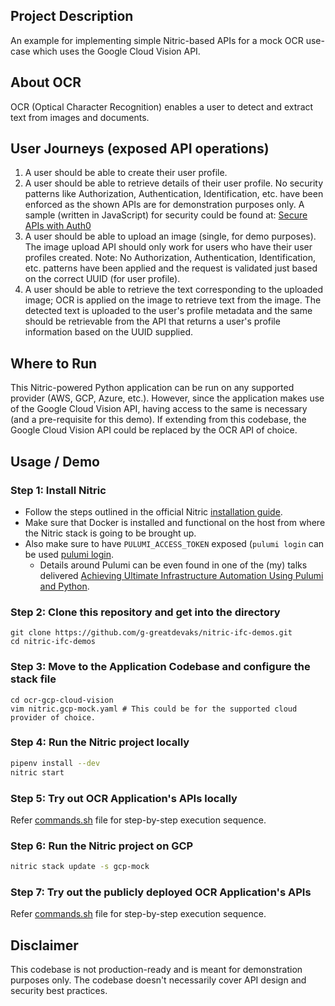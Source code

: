 ## Project Description

An example for implementing simple Nitric-based APIs for a mock OCR use-case which uses the Google Cloud Vision API.

## About OCR

OCR (Optical Character Recognition) enables a user to detect and extract text from images and documents.

## User Journeys (exposed API operations)

1. A user should be able to create their user profile.
2. A user should be able to retrieve details of their user profile. No security patterns like Authorization, Authentication, Identification, etc. have been enforced as the shown APIs are for demonstration purposes only. A sample (written in JavaScript) for security could be found at: [Secure APIs with Auth0](https://nitric.io/docs/guides/getting-started/nodejs/secure-api-auth0)
3. A user should be able to upload an image (single, for demo purposes). The image upload API should only work for users who have their user profiles created.
   Note: No Authorization, Authentication, Identification, etc. patterns have been applied and the request is validated just based on the correct UUID (for user profile).
4. A user should be able to retrieve the text corresponding to the uploaded image; OCR is applied on the image to retrieve text from the image. The detected text is uploaded to the user's profile metadata and the same should be retrievable from the API that returns a user's profile information based on the UUID supplied.

## Where to Run

This Nitric-powered Python application can be run on any supported provider (AWS, GCP, Azure, etc.). However, since the application makes use of the Google Cloud Vision API, having access to the same is necessary (and a pre-requisite for this demo). If extending from this codebase, the Google Cloud Vision API could be replaced by the OCR API of choice.

## Usage / Demo

### Step 1: Install Nitric

- Follow the steps outlined in the official Nitric [installation guide](https://nitric.io/docs/installation).
- Make sure that Docker is installed and functional on the host from where the Nitric stack is going to be brought up.
- Also make sure to have `PULUMI_ACCESS_TOKEN` exposed (`pulumi login` can be used [pulumi login](https://www.pulumi.com/docs/cli/commands/pulumi_login/).
  - Details around Pulumi can be even found in one of the (my) talks delivered [Achieving Ultimate Infrastructure Automation Using Pulumi and Python](https://github.com/g-greatdevaks/automation-days-asia-2023-pulumi).

### Step 2: Clone this repository and get into the directory

```
git clone https://github.com/g-greatdevaks/nitric-ifc-demos.git
cd nitric-ifc-demos
```

### Step 3: Move to the Application Codebase and configure the stack file

```
cd ocr-gcp-cloud-vision
vim nitric.gcp-mock.yaml # This could be for the supported cloud provider of choice.
```

### Step 4: Run the Nitric project locally

```bash
pipenv install --dev
nitric start
```

### Step 5: Try out OCR Application's APIs locally

Refer [commands.sh](ocr-gcp-cloud-vision/commands.sh) file for step-by-step execution sequence.

### Step 6: Run the Nitric project on GCP

```bash
nitric stack update -s gcp-mock
```

### Step 7: Try out the publicly deployed OCR Application's APIs

Refer [commands.sh](ocr-gcp-cloud-vision/commands.sh) file for step-by-step execution sequence.

## Disclaimer

This codebase is not production-ready and is meant for demonstration purposes only. The codebase doesn't necessarily cover API design and security best practices.
